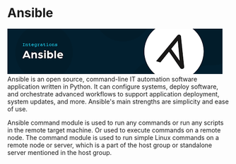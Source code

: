 # Ansible

![Ansible Logo](ansible.png)
Ansible is an open source, command-line IT automation software application written in Python. It can configure systems, deploy software, and orchestrate advanced workflows to support application deployment, system updates, and more. Ansible's main strengths are simplicity and ease of use.


Ansible command module is used to run any commands or run any scripts in the remote target machine. Or used to execute commands on a remote node. The command module is used to run simple Linux commands on a remote node or server, which is a part of the host group or standalone server mentioned in the host group.

